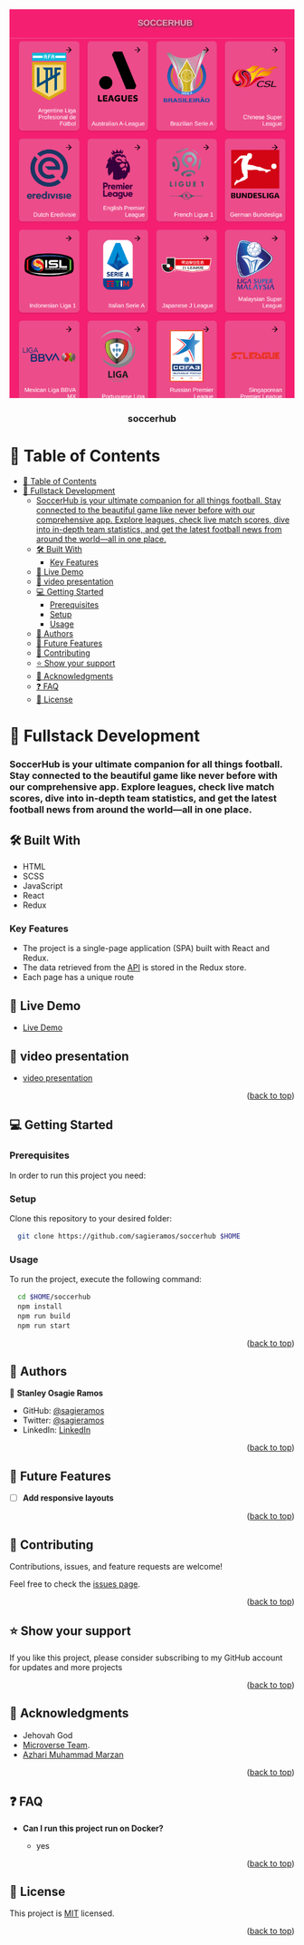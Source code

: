 <div align="center">

  <img src="Screenshot.png" alt="overview" width="auto"  height="auto" />
  <br/>

  <h3><b>soccerhub</b></h3>

</div>

# 📗 Table of Contents

- [📗 Table of Contents](#-table-of-contents)
- [📖 Fullstack Development ](#-fullstack-development-)
    - [SoccerHub is your ultimate companion for all things football. Stay connected to the beautiful game like never before with our comprehensive app. Explore leagues, check live match scores, dive into in-depth team statistics, and get the latest football news from around the world—all in one place.](#soccerhub-is-your-ultimate-companion-for-all-things-football-stay-connected-to-the-beautiful-game-like-never-before-with-our-comprehensive-app-explore-leagues-check-live-match-scores-dive-into-in-depth-team-statistics-and-get-the-latest-football-news-from-around-the-worldall-in-one-place)
  - [🛠  Built With ](#--built-with-)
    - [Key Features ](#key-features-)
  - [🚀 Live Demo ](#-live-demo-)
  - [🚀 video presentation ](#-video-presentation-)
  - [💻 Getting Started ](#-getting-started-)
    - [Prerequisites](#prerequisites)
    - [Setup](#setup)
    - [Usage](#usage)
  - [👥 Authors ](#-authors-)
  - [🔭 Future Features ](#-future-features-)
  - [🤝 Contributing ](#-contributing-)
  - [⭐️ Show your support ](#️-show-your-support-)
  - [🙏 Acknowledgments ](#-acknowledgments-)
  - [❓ FAQ ](#-faq-)
  - [📝 License ](#-license-)


# 📖 Fullstack Development <a name="SoccerHub"></a>

### SoccerHub is your ultimate companion for all things football. Stay connected to the beautiful game like never before with our comprehensive app. Explore leagues, check live match scores, dive into in-depth team statistics, and get the latest football news from around the world—all in one place.

## 🛠  Built With <a name="built-with"></a>
- HTML
- SCSS
- JavaScript
- React
- Redux
### Key Features <a name="key-features"></a>

- The project is a single-page application (SPA) built with React and Redux.
- The data retrieved from the [API](https://api-football-standings.azharimm.dev/) is stored in the Redux store.
- Each page has a unique route

## 🚀 Live Demo <a name="live-demo"></a>

- [Live Demo](https://soccerhub.onrender.com/)

## 🚀 video presentation <a name="video-presentation"></a>

- [ video presentation ](https://www.loom.com/share/95292335049d41549cf61d8cb9a2b95a?sid=4af47703-6bd8-4ea2-935a-12b355878f7b)

<p align="right">(<a href="#readme-top">back to top</a>)</p>

## 💻 Getting Started <a name="getting-started"></a>

### Prerequisites

In order to run this project you need:

### Setup

Clone this repository to your desired folder:
```sh
  git clone https://github.com/sagieramos/soccerhub $HOME
```
### Usage

To run the project, execute the following command:

```sh
  cd $HOME/soccerhub
  npm install
  npm run build
  npm run start
```

<p align="right">(<a href="#readme-top">back to top</a>)</p>


## 👥 Authors <a name="authors"></a>
👤 **Stanley Osagie Ramos**
- GitHub: [@sagieramos](https://github.com/sagieramos)
- Twitter: [@sagieramos](https://twitter.com/sagieramos)
- LinkedIn: [LinkedIn](https://linkedin.com/in/sagieramos)

<p align="right">(<a href="#readme-top">back to top</a>)</p>


## 🔭 Future Features <a name="future-features"></a>

- [ ] **Add responsive layouts**

<p align="right">(<a href="#readme-top">back to top</a>)</p>

## 🤝 Contributing <a name="contributing"></a>

Contributions, issues, and feature requests are welcome!

Feel free to check the [issues page](https://github.com/sagieramos/soccerhub/issues).

<p align="right">(<a href="#readme-top">back to top</a>)</p>



## ⭐️ Show your support <a name="support"></a>

If you like this project, please consider subscribing to my GitHub account for updates and more projects

<p align="right">(<a href="#readme-top">back to top</a>)</p>


## 🙏 Acknowledgments <a name="acknowledgements"></a>
- Jehovah God
- [Microverse Team](https://www.microverse.org/).
- [Azhari Muhammad Marzan](https://github.com/azharimm/)

<p align="right">(<a href="#readme-top">back to top</a>)</p>

## ❓ FAQ <a name="faq"></a>

- **Can I run this project run on Docker?**

  - yes

<p align="right">(<a href="#readme-top">back to top</a>)</p>

## 📝 License <a name="license"></a>

This project is [MIT](./LICENSE) licensed.

<p align="right">(<a href="#readme-top">back to top</a>)</p>

